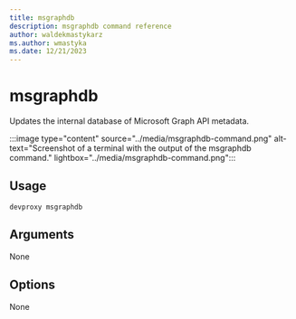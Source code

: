 ```yaml
---
title: msgraphdb
description: msgraphdb command reference
author: waldekmastykarz
ms.author: wmastyka
ms.date: 12/21/2023
---
```


# msgraphdb

Updates the internal database of Microsoft Graph API metadata.

:::image type="content" source="../media/msgraphdb-command.png" alt-text="Screenshot of a terminal with the output of the msgraphdb command." lightbox="../media/msgraphdb-command.png":::

## Usage

```shell
devproxy msgraphdb
```

## Arguments

None

## Options

None
